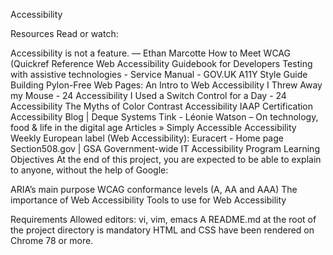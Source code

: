 Accessibility

Resources
Read or watch:

Accessibility is not a feature. — Ethan Marcotte
How to Meet WCAG (Quickref Reference
Web Accessibility Guidebook for Developers
Testing with assistive technologies - Service Manual - GOV.UK
A11Y Style Guide
Building Pylon-Free Web Pages: An Intro to Web Accessibility
I Threw Away my Mouse - 24 Accessibility
I Used a Switch Control for a Day - 24 Accessibility
The Myths of Color Contrast Accessibility
IAAP Certification
Accessibility Blog | Deque Systems
Tink - Léonie Watson – On technology, food & life in the digital age
Articles » Simply Accessible
Accessibility Weekly
European label (Web Accessibility): Euracert - Home page
Section508.gov | GSA Government-wide IT Accessibility Program
Learning Objectives
At the end of this project, you are expected to be able to explain to anyone, without the help of Google:

ARIA’s main purpose
WCAG conformance levels (A, AA and AAA)
The importance of Web Accessibility
Tools to use for Web Accessibility

Requirements
Allowed editors: vi, vim, emacs
A README.md at the root of the project directory is mandatory
HTML and CSS have been rendered on Chrome 78 or more.

